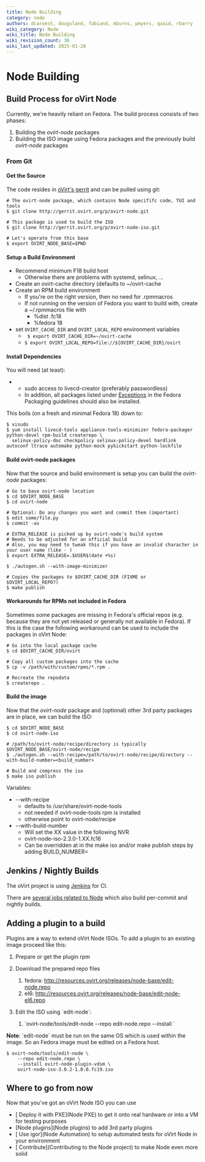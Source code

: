 ```yaml
---
title: Node Building
category: node
authors: dcaroest, dougsland, fabiand, mburns, pmyers, quaid, rbarry
wiki_category: Node
wiki_title: Node Building
wiki_revision_count: 36
wiki_last_updated: 2015-01-28
---
```


# Node Building

## Build Process for oVirt Node

Currently, we're heavily reliant on Fedora. The build process consists of two phases:

1.  Building the *ovirt-node* packages
2.  Building the ISO image using Fedora packages and the previously build *ovirt-node* packages

### From Git

#### Get the Source

The code resides in [oVirt's gerrit](http://gerrit.ovirt.org/gitweb?p=ovirt-node.git;a=summary) and can be pulled using git:

    # The ovirt-node package, which contains Node specififc code, TUI and tools
    $ git clone http://gerrit.ovirt.org/p/ovirt-node.git

    # This package is used to build the ISO
    $ git clone http://gerrit.ovirt.org/p/ovirt-node-iso.git

    # Let's operate from this base
    $ export OVIRT_NODE_BASE=$PWD

#### Setup a Build Environment

*   Recommend minimum F18 build host
    -   Otherwise there are problems with systemd, selinux, ...
*   Create an ovirt-cache directory (defaults to ~/ovirt-cache
*   Create an RPM build environment
    -   If you're on the right version, then no need for .rpmmacros
    -   If not running on the version of Fedora you want to build with, create a ~/.rpmmacros file with
        -   %dist .fc18
        -   %fedora 18
*   set `OVIRT_CACHE_DIR` and `OVIRT_LOCAL_REPO` environment variables
    -   ` $ export OVIRT_CACHE_DIR=~/ovirt-cache`
    -   ` $ export OVIRT_LOCAL_REPO=file://${OVIRT_CACHE_DIR}/ovirt `

#### Install Dependencies

You will need (at least):

*   -   sudo access to livecd-creator (preferably passwordless)
    -   In addition, all packages listed under [Exceptions](http://fedoraproject.org/wiki/Packaging:Guidelines#Exceptions_2) in the Fedora Packaging guidelines should also be installed.

This boils (on a fresh and minimal Fedora 18) down to:

    $ visudo
    $ yum install livecd-tools appliance-tools-minimizer fedora-packager python-devel rpm-build createrepo \
      selinux-policy-doc checkpolicy selinux-policy-devel hardlink autoconf ltrace automake python-mock pykickstart python-lockfile

#### Build ovirt-node packages

Now that the source and build environment is setup you can build the *ovirt-node* packages:

    # Go to base ovirt-node location
    $ cd $OVIRT_NODE_BASE
    $ cd ovirt-node

    # Optional: Do any changes you want and commit them (important)
    $ edit some/file.py
    $ commit -as

    # EXTRA_RELEASE is picked up by ovirt-node's build system
    # Needs to be adjusted for an official build
    # Also, you may need to tweak this if you have an invalid character in your user name (like - )
    $ export EXTRA_RELEASE=.$USER$(date +%s)

    $ ./autogen.sh --with-image-minimizer

    # Copies the packages to $OVIRT_CACHE_DIR (FIXME or $OVIRT_LOCAL_REPO?)
    $ make publish

#### Workarounds for RPMs not included in Fedora

Sometimes some packages are missing in Fedora's official repos (e.g. because they are not yet released or generally not available in Fedora). If this is the case the following workaround can be used to include the packages in oVirt Node:

    # Go into the local package cache
    $ cd $OVIRT_CACHE_DIR/ovirt

    # Copy all custom packages into the cache
    $ cp -v /path/with/custom/rpms/*.rpm .

    # Recreate the repodata
    $ createrepo .

#### Build the image

Now that the *ovirt-node* package and (optional) other 3rd party packages are in place, we can build the ISO:

    $ cd $OVIRT_NODE_BASE
    $ cd ovirt-node-iso

    # /path/to/ovirt-node/recipe/directory is typically $OVIRT_NODE_BASE/ovirt-node/recipe
    $ ./autogen.sh --with-recipe=/path/to/ovirt-node/recipe/directory --with-build-number=<build_number>

    # Build and compress the iso
    $ make iso publish

Variables:

*   --with-recipe
    -   defaults to /usr/share/ovirt-node-tools
    -   not needed if ovirt-node-tools rpm is installed
    -   otherwise point to ovirt-node/recipe
*   --with-build-number
    -   Will set the XX value in the following NVR
    -   ovirt-node-iso-2.3.0-1.XX.fc16
    -   Can be overridden at in the make iso and/or make publish steps by adding BUILD_NUMBER=<buildnumber>

## Jenkins / Nightly Builds

The oVirt project is using [Jenkins](http://www.jenkins-ci.org) for CI.

There are [several jobs related to Node](http://jenkins.ovirt.org/view/Master%20branch%20per%20project/view/ovirt-node/) which also build per-commit and nightly builds.

## Adding a plugin to a build

Plugins are a way to extend oVirt Node ISOs. To add a plugin to an existing image proceed like this:

1.  Prepare or get the plugin rpm
2.  Download the prepared repo files
    1.  fedora: <http://resources.ovirt.org/releases/node-base/edit-node.repo>
    2.  el6: <http://resources.ovirt.org/releases/node-base/edit-node-el6.repo>

3.  Edit the ISO using \`edit-node\`:
    1.  \`ovirt-node/tools/edit-node --repo edit-node.repo --install <package-name> <iso-name>\`

**Note**: \`edit-node\` must be run on the same OS which is used within the image. So an Fedora image must be edited on a Fedora host.

<!-- -->

    $ ovirt-node/tools/edit-node \
        --repo edit-node.repo \
        --install ovirt-node-plugin-vdsm \
        ovirt-node-iso-3.0.2-1.0.0.fc19.iso

## Where to go from now

Now that you've got an oVirt Node ISO you can use

*   [ Deploy it with PXE](Node PXE) to get it onto real hardware or into a VM for testing purposes
*   [Node plugins](Node plugins) to add 3rd party plugins
*   [ Use igor](Node Automation) to setup automated tests for oVirt Node in your environment
*   [ Contribute](Contributing to the Node project) to make Node even more solid

